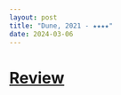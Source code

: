 ```yaml
---
layout: post
title: "Dune, 2021 - ★★★★"
date: 2024-03-06
---
```


# [Review](https://letterboxd.com/pavlesap/film/dune-2021/)

